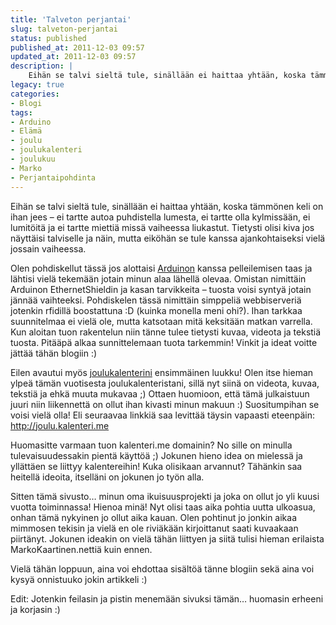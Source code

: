 ```yaml
---
title: 'Talveton perjantai'
slug: talveton-perjantai
status: published
published_at: 2011-12-03 09:57
updated_at: 2011-12-03 09:57
description: |
    Eihän se talvi sieltä tule, sinällään ei haittaa yhtään, koska tämmönen keli on ihan jees – ei tartte autoa puhdistella lumesta, ei tartte olla kylmissään, ei lumitöitä ja ei tartte miettiä missä vaiheessa liukastut. Tietysti olisi kiva jos näyttäisi talviselle ja näin, mutta eiköhän se tule kanssa ajankohtaiseksi vielä jossain vaiheessa.
legacy: true
categories:
- Blogi
tags:
- Arduino
- Elämä
- joulu
- joulukalenteri
- joulukuu
- Marko
- Perjantaipohdinta
---
```


<p>Eihän se talvi sieltä tule, sinällään ei haittaa yhtään, koska tämmönen keli on ihan jees &#8211; ei tartte autoa puhdistella lumesta, ei tartte olla kylmissään, ei lumitöitä ja ei tartte miettiä missä vaiheessa liukastut. Tietysti olisi kiva jos näyttäisi talviselle ja näin, mutta eiköhän se tule kanssa ajankohtaiseksi vielä jossain vaiheessa.</p>
<p><!--more--></p>
<p>Olen pohdiskellut tässä jos alottaisi <a href="https://markokaartinen.net/tag/arduino/">Arduinon</a> kanssa pelleilemisen taas ja lähtisi vielä tekemään jotain minun alaa lähellä olevaa. Omistan nimittäin Arduinon EthernetShieldin ja kasan tarvikkeita &#8211; tuosta voisi syntyä jotain jännää vaihteeksi. Pohdiskelen tässä nimittäin simppeliä webbiserveriä jotenkin rfidillä boostattuna :D (kuinka monella meni ohi?). Ihan tarkkaa suunnitelmaa ei vielä ole, mutta katsotaan mitä keksitään matkan varrella. Kun aloitan tuon rakentelun niin tänne tulee tietysti kuvaa, videota ja tekstiä tuosta. Pitääpä alkaa sunnittelemaan tuota tarkemmin! Vinkit ja ideat voitte jättää tähän blogiin :)</p>
<p>Eilen avautui myös <a href="http://joulu.kalenteri.me/" target="_blank">joulukalenterini</a> ensimmäinen luukku! Olen itse hieman ylpeä tämän vuotisesta joulukalenteristani, sillä nyt siinä on videota, kuvaa, tekstiä ja ehkä muuta mukavaa ;) Ottaen huomioon, että tämä julkaistuun juuri niin liikennettä on ollut ihan kivasti minun makuun :) Suositumpihan se voisi vielä olla! Eli seuraavaa linkkiä saa levittää täysin vapaasti eteenpäin: <a href="http://joulu.kalenteri.me" target="_blank">http://joulu.kalenteri.me</a></p>
<p>Huomasitte varmaan tuon kalenteri.me domainin? No sille on minulla tulevaisuudessakin pientä käyttöä ;) Jokunen hieno idea on mielessä ja yllättäen se liittyy kalentereihin! Kuka olisikaan arvannut? Tähänkin saa heitellä ideoita, itselläni on jokunen jo työn alla.</p>
<p>Sitten tämä sivusto&#8230; minun oma ikuisuusprojekti ja joka on ollut jo yli kuusi vuotta toiminnassa! Hienoa minä! Nyt olisi taas aika pohtia uutta ulkoasua, onhan tämä nykyinen jo ollut aika kauan. Olen pohtinut jo jonkin aikaa mimmosen tekisin ja vielä en ole riviäkään kirjoittanut saati kuvaakaan piirtänyt. Jokunen ideakin on vielä tähän liittyen ja siitä tulisi hieman erilaista MarkoKaartinen.nettiä kuin ennen.</p>
<p>Vielä tähän loppuun, aina voi ehdottaa sisältöä tänne blogiin sekä aina voi kysyä onnistuuko jokin artikkeli :)</p>
<p>Edit: Jotenkin feilasin ja pistin menemään sivuksi tämän&#8230; huomasin erheeni ja korjasin :)</p>